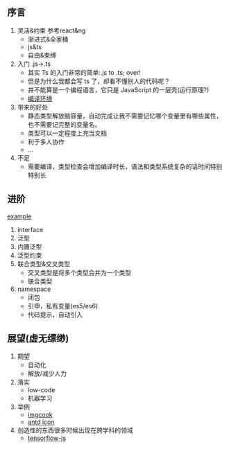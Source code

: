 ## 序言
1. 灵活&约束 参考react&ng
   * 渐进式&全家桶
   * js&ts
   * 自由&束缚
2. 入门 .js->.ts
   * 其实 Ts 的入门非常的简单:.js to .ts; over!
   * 但是为什么我都会写 ts 了，却看不懂别人的代码呢？
   * 并不能算是一个编程语言，它只是 JavaScript 的一层壳(运行原理?)
   * [编译环境](https://www.typescriptlang.org/play/index.html)
3. 带来的好处
   * 静态类型解放脑容量，自动完成让我不需要记忆哪个变量里有哪些属性，也不需要记完整的变量名。
   * 类型可以一定程度上充当文档
   * 利于多人协作
   * ...
4. 不足
   * 需要编译，类型检查会增加编译时长，语法和类型系统复杂的话时间特别特别长
## 进阶
[example](./2020-06-03.ts)
1. interface
2. 泛型
3. 内置泛型
4. 泛型约束
5. 联合类型&交叉类型
    * 交叉类型是将多个类型合并为一个类型
    * 联合类型
6. namespace
    * 闭包
    * 引申，私有变量(es5/es6)
    * 代码提示，自动引入
## 展望(虚无缥缈)
1. 期望
   * 自动化
   * 解放/减少人力
2. 落实
   * low-code
   * 机器学习
3. 举例
   * [imgcook](https://www.imgcook.com/)
   * [antd icon](https://ant.design/components/icon-cn/)
4. 创造性的东西很多时候出现在跨学科的领域
   * [tensorflow-js](https://tensorflow.google.cn/js)

